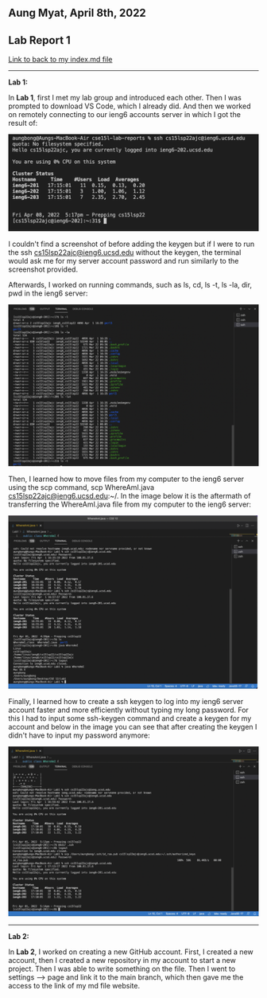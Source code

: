 ## Aung Myat, April 8th, 2022
## Lab Report 1
[Link to back to my index.md file](https://ruff1ezzz.github.io/cse15l-lab-reports/index.html)

***

**Lab 1:**

In **Lab 1**, first I met my lab group and introduced each other. Then I was prompted to download VS Code, which I already did. And then we worked on remotely connecting to our ieng6 accounts server in which I got the result of:

![Image](https://raw.githubusercontent.com/ruff1ezzz/cse15l-lab-reports/main/Screen%20Shot%202022-04-08%20at%205.17.13%20PM.png)

I couldn't find a screenshot of before adding the keygen but if I were to run the ssh cs15lsp22ajc@ieng6.ucsd.edu without the keygen, the terminal would ask me for my server account password and run similarly to the screenshot provided.

Afterwards, I worked on running commands, such as ls, cd, ls -t, ls -la, dir, pwd in the ieng6 server:

![Image](https://raw.githubusercontent.com/ruff1ezzz/cse15l-lab-reports/main/SS%20from%20Lab%201%20running%20commands.png)

Then, I learned how to move files from my computer to the ieng6 server using the scp command, scp WhereAmI.java cs15lsp22ajc@ieng6.ucsd.edu:~/. In the image below it is the aftermath of transferring the WhereAmI.java file from my computer to the ieng6 server:

![Image](https://raw.githubusercontent.com/ruff1ezzz/cse15l-lab-reports/main/SS%20from%20Lab%201%20Moving%20Files%20over%20SSH%20with%20scp.png)

Finally, I learned how to create a ssh keygen to log into my ieng6 server account faster and more efficiently without typing my long password. For this I had to input some ssh-keygen command and create a keygen for my account and below in the image you can see that after creating the keygen I didn't have to input my password anymore:

![Image](https://raw.githubusercontent.com/ruff1ezzz/cse15l-lab-reports/main/SS%20from%20Lab%201%20Setting%20up%20keygen.png)

***

**Lab 2:**

In **Lab 2**, I worked on creating a new GitHub account. First, I created a new account, then I created a new repository in my account to start a new project. Then I was able to write something on the file. Then I went to settings --> page and link it to the main branch, which then gave me the access to the link of my md file website. 